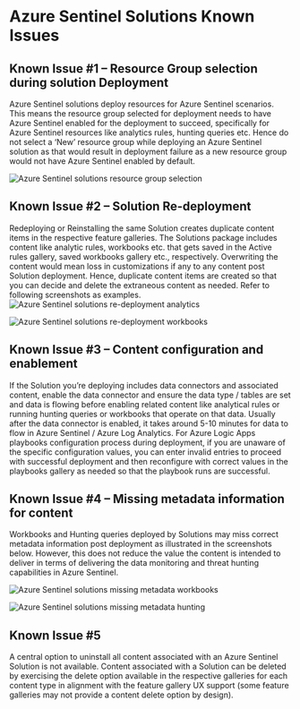 # Azure Sentinel Solutions Known Issues

## Known Issue #1 – Resource Group selection during solution Deployment
Azure Sentinel solutions deploy resources for Azure Sentinel scenarios. This means the resource group selected for deployment needs to have Azure Sentinel enabled for the deployment to succeed, specifically for Azure Sentinel resources like analytics rules, hunting queries etc. Hence do not select a ‘New’ resource group while deploying an Azure Sentinel solution as that would result in deployment failure as a new resource group would not have Azure Sentinel enabled by default. 

![Azure Sentinel solutions resource group selection](https://github.com/Azure/Azure-Sentinel/blob/master/Solutions/Images/solutions_resource_group.png)

## Known Issue #2 – Solution Re-deployment
Redeploying or Reinstalling the same Solution creates duplicate content items in the respective feature galleries. The Solutions package includes content like analytic rules, workbooks etc. that gets saved in the Active rules gallery, saved workbooks gallery etc., respectively. Overwriting the content would mean loss in customizations if any to any content post Solution deployment. Hence, duplicate content items are created so that you can decide and delete the extraneous content as needed.
Refer to following screenshots as examples.
![Azure Sentinel solutions re-deployment analytics](https://github.com/Azure/Azure-Sentinel/blob/master/Solutions/Images/solutions-reinstall-analytics.png)

![Azure Sentinel solutions re-deployment workbooks](https://github.com/Azure/Azure-Sentinel/blob/master/Solutions/Images/solutions-reinstall-workbooks.png)

## Known Issue #3 – Content configuration and enablement 
If the Solution you’re deploying includes data connectors and associated content, enable the data connector and ensure the data type / tables are set and data is flowing before enabling related content like analytical rules or running hunting queries or workbooks that operate on that data. Usually after the data connector is enabled, it takes around 5-10 minutes for data to flow in Azure Sentinel / Azure Log Analytics.
For Azure Logic Apps playbooks configuration process during deployment, if you are unaware of the specific configuration values, you can enter invalid entries to proceed with successful deployment and then reconfigure with correct values in the playbooks gallery as needed so that the playbook runs are successful. 

## Known Issue #4 – Missing metadata information for content
Workbooks and Hunting queries deployed by Solutions may miss correct metadata information post deployment as illustrated in the screenshots below. However, this does not reduce the value the content is intended to deliver in terms of delivering the data monitoring and threat hunting capabilities in Azure Sentinel. 

![Azure Sentinel solutions missing metadata workbooks](https://github.com/Azure/Azure-Sentinel/blob/master/Solutions/Images/solutions-missing-metadata-workbooks.png)

![Azure Sentinel solutions missing metadata hunting](https://github.com/Azure/Azure-Sentinel/blob/master/Solutions/Images/solutions-missing-metadata-hunting.png)

## Known Issue #5 
A central option to uninstall all content associated with an Azure Sentinel Solution is not available. Content associated with a Solution can be deleted by exercising the delete option available in the respective galleries for each content type in alignment with the feature gallery UX support (some feature galleries may not provide a content delete option by design). 
